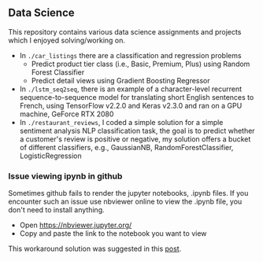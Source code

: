 ## Data Science
This repository contains various data science assignments and projects which I enjoyed solving/working on.
* In `./car_listings` there are a classification and regression problems
  * Predict product tier class (i.e., Basic, Premium, Plus) using Random Forest Classifier
  * Predict detail views using Gradient Boosting Regressor
* In `./lstm_seq2seq`, there is an example of a character-level recurrent sequence-to-sequence model for translating short English sentences to French, using TensorFlow v2.2.0 and Keras v2.3.0 and ran on a GPU machine, GeForce RTX 2080
* In `./restaurant_reviews`, I coded a simple solution for a simple sentiment analysis NLP classification task, the goal is to predict whether a customer's review is positive or negative, my solution offers a bucket of different classifiers, e.g., GaussianNB, RandomForestClassifier, LogisticRegression

### Issue viewing ipynb in github

Sometimes github fails to render the jupyter notebooks, .ipynb files.
If you encounter such an issue use nbviewer online to view the .ipynb file, you don't need to install anything.

* Open https://nbviewer.jupyter.org/
* Copy and paste the link to the notebook you want to view


This workaround solution was suggested in this <a target="_blank" href="https://github.com/iurisegtovich/PyTherm-applied-thermodynamics/issues/11">post</a>.<br/>
